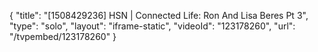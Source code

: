 {
    "title": "[1508429236] HSN | Connected Life: Ron And Lisa Beres Pt 3",
    "type": "solo",
    "layout": "iframe-static",
    "videoId": "123178260",
    "url": "\/tvpembed\/123178260"
}
